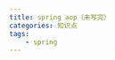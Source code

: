 ```yaml
---
title: spring aop（未写完）
categories: 知识点
tags: 
	- spring
---
```

 <meta name="referrer" content="no-referrer" />
